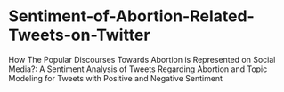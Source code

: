 # Sentiment-of-Abortion-Related-Tweets-on-Twitter
How The Popular Discourses Towards Abortion is Represented on Social Media?: A Sentiment Analysis of Tweets Regarding Abortion and Topic Modeling for Tweets with Positive and Negative Sentiment
